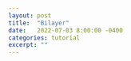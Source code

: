 ```yaml
---
layout: post
title:  "Bilayer"
date:   2022-07-03 8:00:00 -0400
categories: tutorial
excerpt: ""
---
```

<script src="/assets/d3.v7.min.js"></script>

<div id="bilayerBox">
    <svg id="bilayer"></svg>
</div>

<script type="text/javascript" src="/assets/posts/bilayer/draw.js" defer></script>
